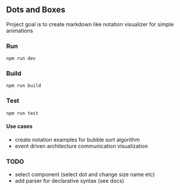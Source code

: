 ## Dots and Boxes

Project goal is to create markdown like notation visualizer for simple animations

### Run

```shell
npm run dev
```

### Build

```shell
npm run build
```

### Test

```shell
npm run test
```

#### Use cases
- create notation examples for bubble sort algorithm
- event driven architecture communication visualization

### TODO

- select component (select dot and change size name etc) 
- add parser for declarative syntax (see docs)